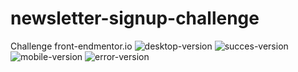 # newsletter-signup-challenge
Challenge front-endmentor.io
![desktop-version](https://github.com/Sorpanda/newsletter-signup-challenge/assets/114673875/8fece930-e3b0-4583-b8d8-9d3b65391496)
![succes-version](https://github.com/Sorpanda/newsletter-signup-challenge/assets/114673875/1877c3fd-1751-482c-8e9a-f7b4e85a422c)
![mobile-version](https://github.com/Sorpanda/newsletter-signup-challenge/assets/114673875/f5dcc750-ba74-4577-b91f-5b9d1fd2675d)
![error-version](https://github.com/Sorpanda/newsletter-signup-challenge/assets/114673875/f099579c-343d-4473-ae3d-6b2cce733318)
